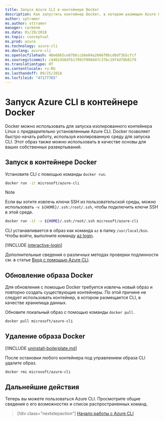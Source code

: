 ```yaml
---
title: Запуск Azure CLI в контейнере Docker
description: Как запустить контейнер Docker, в котором размещен Azure CLI
author: sptramer
ms.author: sttramer
manager: carmonm
ms.date: 01/29/2018
ms.topic: conceptual
ms.prod: azure
ms.technology: azure-cli
ms.devlang: azure-cli
ms.openlocfilehash: 40e6865ce07b6ccb8e84a2666f0bcd6df3b5cfcf
ms.sourcegitcommit: c4462456dfb17993f098d47c37bc19f4d78b8179
ms.translationtype: HT
ms.contentlocale: ru-RU
ms.lasthandoff: 09/25/2018
ms.locfileid: "47177765"
---
```

# <a name="run-azure-cli-in-a-docker-container"></a>Запуск Azure CLI в контейнере Docker

Docker можно использовать для запуска изолированного контейнера Linux с предварительно установленным Azure CLI. Docker позволяет быстро начать работу, используя изолированную среду для запуска CLI. Этот образ также можно использовать в качестве основы для ваших собственных развертываний.

## <a name="run-in-a-docker-container"></a>Запуск в контейнере Docker

Установите CLI с помощью команды `docker run`.

   ```bash
   docker run -it microsoft/azure-cli
   ```

> [!NOTE]
> Если вы хотите извлечь ключи SSH из пользовательской среды, можно использовать `-v ${HOME}/.ssh:/root/.ssh`, чтобы подключить ключи SSH в этой среде.
>
> ```bash
> docker run -it -v ${HOME}/.ssh:/root/.ssh microsoft/azure-cli
> ```

CLI устанавливается в образ как команда `az` в папку `/usr/local/bin`. Чтобы войти, выполните команду [az login](/cli/azure/reference-index#az-login).

[!INCLUDE [interactive-login](includes/interactive-login.md)]

Дополнительные сведения о различных методах проверки подлинности см. в статье [Вход с помощью Azure CLI](authenticate-azure-cli.md).

## <a name="update-docker-image"></a>Обновление образа Docker

Для обновления с помощью Docker требуется извлечь новый образ и повторно создать существующие контейнеры. По этой причине не следует использовать контейнер, в котором размещается CLI, в качестве хранилища данных.

Обновите локальный образ с помощью команды `docker pull`.

```bash
docker pull microsoft/azure-cli
```

## <a name="uninstall-docker-image"></a>Удаление образа Docker

[!INCLUDE [uninstall-boilerplate.md](includes/uninstall-boilerplate.md)]

После остановки любого контейнера под управлением образа CLI удалите образ.

```bash
docker rmi microsoft/azure-cli
```

## <a name="next-steps"></a>Дальнейшие действия

Теперь вы можете пользоваться Azure CLI. Просмотрите общие сведения о его возможностях и список распространенных команд.

> [!div class="nextstepaction"]
> [Начало работы с Azure CLI](get-started-with-azure-cli.md)
